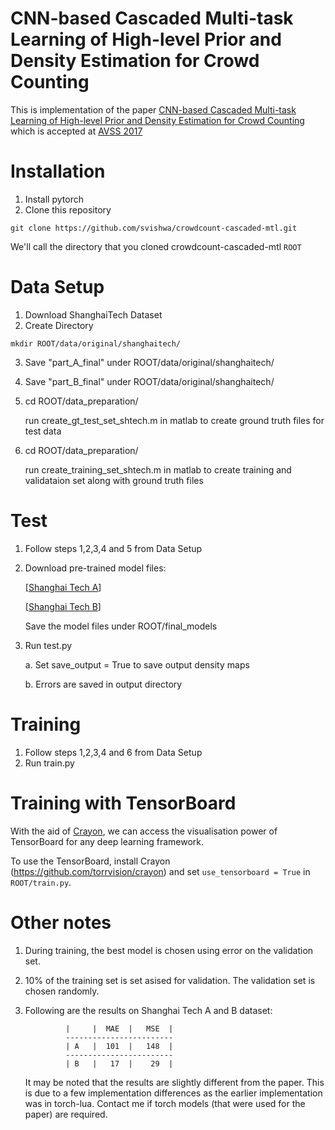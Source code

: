 # CNN-based Cascaded Multi-task Learning of High-level Prior and Density Estimation for Crowd Counting

This is implementation of the paper [CNN-based Cascaded Multi-task Learning of High-level Prior and Density Estimation for Crowd Counting](https://arxiv.org/pdf/1707.09605.pdf) which is accepted at [AVSS 2017](http://www.avss2017.org/)

# Installation
1. Install pytorch
2. Clone this repository
  ```Shell
  git clone https://github.com/svishwa/crowdcount-cascaded-mtl.git
  ```
  We'll call the directory that you cloned crowdcount-cascaded-mtl `ROOT`


# Data Setup
1. Download ShanghaiTech Dataset
2. Create Directory 
  ```Shell
  mkdir ROOT/data/original/shanghaitech/  
  ```
3. Save "part_A_final" under ROOT/data/original/shanghaitech/
4. Save "part_B_final" under ROOT/data/original/shanghaitech/
5. cd ROOT/data_preparation/

   run create_gt_test_set_shtech.m in matlab to create ground truth files for test data
6. cd ROOT/data_preparation/

   run create_training_set_shtech.m in matlab to create training and validataion set along with ground truth files

# Test
1. Follow steps 1,2,3,4 and 5 from Data Setup
2. Download pre-trained model files:

   [[Shanghai Tech A](https://www.dropbox.com/s/irho4laltre9ir5/cmtl_shtechA_204.h5?dl=0)]
   
   [[Shanghai Tech B](https://www.dropbox.com/s/lkt5ipshibs027w/cmtl_shtechB_768.h5?dl=0)]
   
   Save the model files under ROOT/final_models
   
3. Run test.py

	a. Set save_output = True to save output density maps
	
	b. Errors are saved in  output directory

# Training
1. Follow steps 1,2,3,4 and 6 from Data Setup
2. Run train.py


# Training with TensorBoard
With the aid of [Crayon](https://github.com/torrvision/crayon),
we can access the visualisation power of TensorBoard for any 
deep learning framework.

To use the TensorBoard, install Crayon (https://github.com/torrvision/crayon)
and set `use_tensorboard = True` in `ROOT/train.py`.

# Other notes
1. During training, the best model is chosen using error on the validation set. 
2. 10% of the training set is set asised for validation. The validation set is chosen randomly.
3. Following are the results on  Shanghai Tech A and B dataset:
			
                |     |  MAE  |   MSE  |
                ------------------------
                | A   |  101  |   148  |
                ------------------------
                | B   |   17  |    29  |
                
   It may be noted that the results are slightly different from the paper. This is due to a few implementation differences as the earlier implementation was in torch-lua. Contact me if torch models (that were used for the paper) are required.


           

